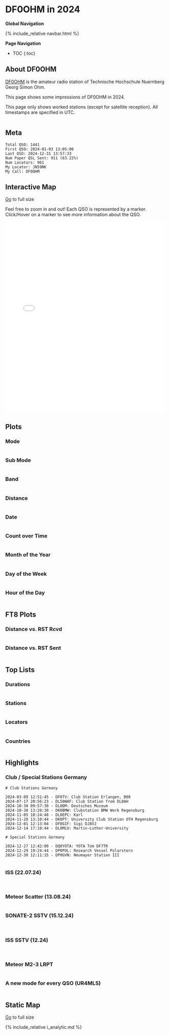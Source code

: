 # DF0OHM in 2024

**Global Navigation**

{% include_relative navbar.html %}

**Page Navigation**

* TOC
{:toc}

## About DF0OHM

[DF0OHM](https://www.qrz.com/db/DF0OHM) is the amateur radio station of Technische Hochschule Nuernberg Georg Simon Ohm.

This page shows some impressions of DF0OHM in 2024.

This page only shows worked stations (except for satellite reception). All timestamps are specified in UTC.

<img src="images/ants5LPDA8.jpeg" style="max-height: 200px" alt="">

## Meta

```
Total QSO: 1441
First QSO: 2024-01-03 13:05:00
Last QSO: 2024-12-31 13:57:33
Num Paper QSL Sent: 911 (63.22%)
Num Locators: 961
My Locator: JN59NK
My Call: DF0OHM
```

## Interactive Map

<a href="df0ohm-2024/qso_map.html">Go</a> to full size<br />

Feel free to zoom in and out! Each QSO is represented by a marker. Click/Hover on a marker to see more information about the QSO.

<iframe src="df0ohm-2024/qso_map.html" width="100%" height="600" frameborder="0"></iframe>

## Plots

### Mode

<img src="df0ohm-2024/qso_modes.png" style="max-width: 100%; max-height: 500px" alt="">

### Sub Mode

<img src="df0ohm-2024/qso_sub_modes.png" style="max-width: 100%; max-height: 500px" alt="">

### Band

<img src="df0ohm-2024/qso_bands.png" style="max-width: 100%; max-height: 500px" alt="">

### Distance

<img src="df0ohm-2024/qso_distance.png" style="max-width: 100%; max-height: 500px" alt="">

### Date

<img src="df0ohm-2024/qso_per_date.png" style="max-width: 100%; max-height: 500px" alt="">

### Count over Time

<img src="df0ohm-2024/qso_count_over_time.png" style="max-width: 100%; max-height: 500px" alt="">

### Month of the Year

<img src="df0ohm-2024/qso_per_month_of_year.png" style="max-width: 100%; max-height: 500px" alt="">

### Day of the Week

<img src="df0ohm-2024/qso_per_day_of_week.png" style="max-width: 100%; max-height: 500px" alt="">

### Hour of the Day

<img src="df0ohm-2024/qso_per_hour_of_day.png" style="max-width: 100%; max-height: 500px" alt="">

## FT8 Plots

### Distance vs. RST Rcvd

<img src="df0ohm-2024/ft8_distance_vs_rst_rcvd.png" style="max-width: 100%; max-height: 500px" alt="">

### Distance vs. RST Sent

<img src="df0ohm-2024/ft8_distance_vs_rst_sent.png" style="max-width: 100%; max-height: 500px" alt="">

## Top Lists

### Durations

<img src="df0ohm-2024/stats_top_longest_qso.png" style="max-width: 100%; max-height: 500px" alt="">

### Stations

<img src="df0ohm-2024/stats_top_stations.png" style="max-width: 100%; max-height: 500px" alt="">

### Locators

<img src="df0ohm-2024/stats_top_locators.png" style="max-width: 100%; max-height: 500px" alt="">

### Countries

<img src="df0ohm-2024/stats_top_countries.png" style="max-width: 100%; max-height: 500px" alt="">

## Highlights

### Club / Special Stations Germany

```
# Club Stations Germany

2024-03-09 12:51:45 - DF0TV: Club Station Erlangen, B08
2024-07-17 20:56:23 - DL50WAF: Club Station from DL0AH
2024-10-30 09:57:30 - DL0DM: Deutsches Museum
2024-10-30 13:28:30 - DK0BMW: Clubstation BMW Werk Regensburg
2024-11-05 18:24:48 - DL0EPC: Karl
2024-11-28 13:10:44 - DK0PT: University Club Station OTH Regensburg
2024-12-01 12:13:04 - DF0GIF: Sigi DJ8VJ
2024-12-14 17:18:44 - DL0MLU: Martin-Luther-University

# Special Stations Germany

2024-12-27 12:42:00 - DQ0YOTA: YOTA Tom DF7TR
2024-12-29 19:24:44 - DP0POL: Research Vessel Polarstern
2024-12-30 12:11:15 - DP0GVN: Neumayer Station III 
```

<img src="df0ohm-2024/highlights/dp0.png" style="max-height:150px" alt="">

### ISS (22.07.24)

<img src="df0ohm-2024/highlights/iss_meta.png" style="max-height:200px" alt="">
<img src="df0ohm-2024/highlights/iss_qsl.jpg" style="max-height:200px"  alt="">

### Meteor Scatter (13.08.24)

<img src="df0ohm-2024/highlights/meteor_scatter.png" style="max-width: 100%; max-height: 500px" alt="">

### SONATE-2 SSTV (15.12.24)

<img src="df0ohm-2024/highlights/sonate_01.png" style="max-width: 100%; max-height: 500px" alt="">
<img src="df0ohm-2024/highlights/sonate_02.png" style="max-width: 100%; max-height: 500px" alt="">

### ISS SSTV (12.24)

<img src="df0ohm-2024/highlights/iss_24-12-30.jpg" style="max-width: 100%; max-height: 250px" alt="">
<img src="df0ohm-2024/highlights/iss_24-12-31.jpg" style="max-width: 100%; max-height: 250px" alt="">

### Meteor M2-3 LRPT

<img src="df0ohm-2024/highlights/meteor_m2_3.png" style="max-width: 100%; max-height: 500px" alt="">

### A new mode for every QSO (UR4MLS)

<img src="df0ohm-2024/highlights/ur4mls.png" style="max-width: 100%; max-height: 600px" alt="">

## Static Map

<a href="df0ohm-2024/qso_map.png">Go</a> to full size<br />
<img src="df0ohm-2024/qso_map.png" style="max-width: 80%; max-height: 500px" alt="">

{% include_relative i_analytic.md %}
